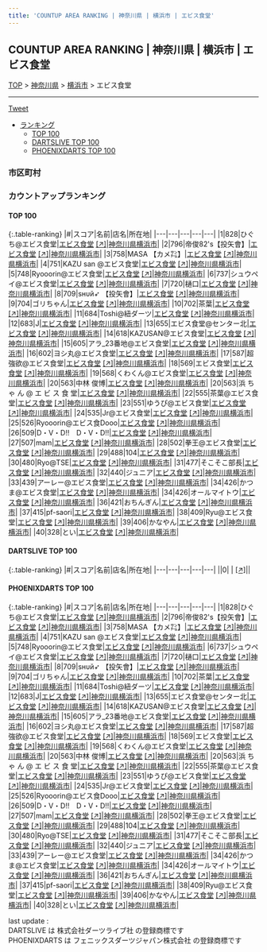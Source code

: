 ```yaml
---
title: 'COUNTUP AREA RANKING | 神奈川県 | 横浜市 | エビス食堂'
---
```

## COUNTUP AREA RANKING | 神奈川県 | 横浜市 | エビス食堂

[TOP](/darts/rank/) > [神奈川県](/darts/rank/神奈川県/) > [横浜市](/darts/rank/神奈川県/横浜市/) > エビス食堂

___

<a href="https://twitter.com/share?ref_src=twsrc%5Etfw" data-text="COUNTUP AREA RANKING | 神奈川県横浜市エビス食堂" class="twitter-share-button" data-hashtags="DARTSLIVE,PHOENIXDARTS,darts,ダーツ" data-show-count="false">Tweet</a>

* [ランキング](#カウントアップランキング)
    * [TOP 100](#top-100)
    * [DARTSLIVE TOP 100](#dartslive-top-100)
    * [PHOENIXDARTS TOP 100](#phoenixdarts-top-100)

### 市区町村

<ul>

</ul>

### カウントアップランキング

#### TOP 100



{:.table-ranking}
|#|スコア|名前|店名|所在地|
|---|---|---|---|---|
|1|828|<span class="rank-name-pd">ひぐち@エビス食堂</span>|<a href="/darts/rank/shops/89062.html">エビス食堂</a> <a href="https://vs.phoenixdarts.com/jp/shop/shopDetailInfo/s_89062?s_seq=89062">[↗]</a>|<a href="/darts/rank/神奈川県/横浜市">神奈川県横浜市</a>|
|2|796|<span class="rank-name-pd">帝俊82&#x27;s【投矢會】</span>|<a href="/darts/rank/shops/89062.html">エビス食堂</a> <a href="https://vs.phoenixdarts.com/jp/shop/shopDetailInfo/s_89062?s_seq=89062">[↗]</a>|<a href="/darts/rank/神奈川県/横浜市">神奈川県横浜市</a>|
|3|758|<span class="rank-name-pd">MASA 【カメ㌠】</span>|<a href="/darts/rank/shops/89062.html">エビス食堂</a> <a href="https://vs.phoenixdarts.com/jp/shop/shopDetailInfo/s_89062?s_seq=89062">[↗]</a>|<a href="/darts/rank/神奈川県/横浜市">神奈川県横浜市</a>|
|4|751|<span class="rank-name-pd">KAZU san @エビス食堂</span>|<a href="/darts/rank/shops/89062.html">エビス食堂</a> <a href="https://vs.phoenixdarts.com/jp/shop/shopDetailInfo/s_89062?s_seq=89062">[↗]</a>|<a href="/darts/rank/神奈川県/横浜市">神奈川県横浜市</a>|
|5|748|<span class="rank-name-pd">Ryooorin@エビス食堂</span>|<a href="/darts/rank/shops/89062.html">エビス食堂</a> <a href="https://vs.phoenixdarts.com/jp/shop/shopDetailInfo/s_89062?s_seq=89062">[↗]</a>|<a href="/darts/rank/神奈川県/横浜市">神奈川県横浜市</a>|
|6|737|<span class="rank-name-pd">シュウペイ@エビス食堂</span>|<a href="/darts/rank/shops/89062.html">エビス食堂</a> <a href="https://vs.phoenixdarts.com/jp/shop/shopDetailInfo/s_89062?s_seq=89062">[↗]</a>|<a href="/darts/rank/神奈川県/横浜市">神奈川県横浜市</a>|
|7|720|<span class="rank-name-pd">樋口</span>|<a href="/darts/rank/shops/89062.html">エビス食堂</a> <a href="https://vs.phoenixdarts.com/jp/shop/shopDetailInfo/s_89062?s_seq=89062">[↗]</a>|<a href="/darts/rank/神奈川県/横浜市">神奈川県横浜市</a>|
|8|709|<span class="rank-name-pd">sнυй➶ 【投矢會】</span>|<a href="/darts/rank/shops/89062.html">エビス食堂</a> <a href="https://vs.phoenixdarts.com/jp/shop/shopDetailInfo/s_89062?s_seq=89062">[↗]</a>|<a href="/darts/rank/神奈川県/横浜市">神奈川県横浜市</a>|
|9|704|<span class="rank-name-pd">ゴリちゃん</span>|<a href="/darts/rank/shops/89062.html">エビス食堂</a> <a href="https://vs.phoenixdarts.com/jp/shop/shopDetailInfo/s_89062?s_seq=89062">[↗]</a>|<a href="/darts/rank/神奈川県/横浜市">神奈川県横浜市</a>|
|10|702|<span class="rank-name-pd">茶葉</span>|<a href="/darts/rank/shops/89062.html">エビス食堂</a> <a href="https://vs.phoenixdarts.com/jp/shop/shopDetailInfo/s_89062?s_seq=89062">[↗]</a>|<a href="/darts/rank/神奈川県/横浜市">神奈川県横浜市</a>|
|11|684|<span class="rank-name-pd">Toshi@紐ダーツ</span>|<a href="/darts/rank/shops/89062.html">エビス食堂</a> <a href="https://vs.phoenixdarts.com/jp/shop/shopDetailInfo/s_89062?s_seq=89062">[↗]</a>|<a href="/darts/rank/神奈川県/横浜市">神奈川県横浜市</a>|
|12|683|<span class="rank-name-pd">J</span>|<a href="/darts/rank/shops/89062.html">エビス食堂</a> <a href="https://vs.phoenixdarts.com/jp/shop/shopDetailInfo/s_89062?s_seq=89062">[↗]</a>|<a href="/darts/rank/神奈川県/横浜市">神奈川県横浜市</a>|
|13|655|<span class="rank-name-pd">エビス食堂@センター北</span>|<a href="/darts/rank/shops/89062.html">エビス食堂</a> <a href="https://vs.phoenixdarts.com/jp/shop/shopDetailInfo/s_89062?s_seq=89062">[↗]</a>|<a href="/darts/rank/神奈川県/横浜市">神奈川県横浜市</a>|
|14|618|<span class="rank-name-pd">KAZUSAN@エビス食堂</span>|<a href="/darts/rank/shops/89062.html">エビス食堂</a> <a href="https://vs.phoenixdarts.com/jp/shop/shopDetailInfo/s_89062?s_seq=89062">[↗]</a>|<a href="/darts/rank/神奈川県/横浜市">神奈川県横浜市</a>|
|15|605|<span class="rank-name-pd">アラ_23番地@エビス食堂</span>|<a href="/darts/rank/shops/89062.html">エビス食堂</a> <a href="https://vs.phoenixdarts.com/jp/shop/shopDetailInfo/s_89062?s_seq=89062">[↗]</a>|<a href="/darts/rank/神奈川県/横浜市">神奈川県横浜市</a>|
|16|602|<span class="rank-name-pd">ヨシ丸@エビス食堂</span>|<a href="/darts/rank/shops/89062.html">エビス食堂</a> <a href="https://vs.phoenixdarts.com/jp/shop/shopDetailInfo/s_89062?s_seq=89062">[↗]</a>|<a href="/darts/rank/神奈川県/横浜市">神奈川県横浜市</a>|
|17|587|<span class="rank-name-pd">超強欲@エビス食堂</span>|<a href="/darts/rank/shops/89062.html">エビス食堂</a> <a href="https://vs.phoenixdarts.com/jp/shop/shopDetailInfo/s_89062?s_seq=89062">[↗]</a>|<a href="/darts/rank/神奈川県/横浜市">神奈川県横浜市</a>|
|18|569|<span class="rank-name-pd">エビス食堂</span>|<a href="/darts/rank/shops/89062.html">エビス食堂</a> <a href="https://vs.phoenixdarts.com/jp/shop/shopDetailInfo/s_89062?s_seq=89062">[↗]</a>|<a href="/darts/rank/神奈川県/横浜市">神奈川県横浜市</a>|
|19|568|<span class="rank-name-pd">くわくん@エビス食堂</span>|<a href="/darts/rank/shops/89062.html">エビス食堂</a> <a href="https://vs.phoenixdarts.com/jp/shop/shopDetailInfo/s_89062?s_seq=89062">[↗]</a>|<a href="/darts/rank/神奈川県/横浜市">神奈川県横浜市</a>|
|20|563|<span class="rank-name-pd"><span class="pro-icon-pd"></span>中林 俊博</span>|<a href="/darts/rank/shops/89062.html">エビス食堂</a> <a href="https://vs.phoenixdarts.com/jp/shop/shopDetailInfo/s_89062?s_seq=89062">[↗]</a>|<a href="/darts/rank/神奈川県/横浜市">神奈川県横浜市</a>|
|20|563|<span class="rank-name-pd">浜 ち ゃ ん @ エ ビ ス 食 堂</span>|<a href="/darts/rank/shops/89062.html">エビス食堂</a> <a href="https://vs.phoenixdarts.com/jp/shop/shopDetailInfo/s_89062?s_seq=89062">[↗]</a>|<a href="/darts/rank/神奈川県/横浜市">神奈川県横浜市</a>|
|22|555|<span class="rank-name-pd">茶葉@エビス食堂</span>|<a href="/darts/rank/shops/89062.html">エビス食堂</a> <a href="https://vs.phoenixdarts.com/jp/shop/shopDetailInfo/s_89062?s_seq=89062">[↗]</a>|<a href="/darts/rank/神奈川県/横浜市">神奈川県横浜市</a>|
|23|551|<span class="rank-name-pd">ゆうぴ@エビス食堂</span>|<a href="/darts/rank/shops/89062.html">エビス食堂</a> <a href="https://vs.phoenixdarts.com/jp/shop/shopDetailInfo/s_89062?s_seq=89062">[↗]</a>|<a href="/darts/rank/神奈川県/横浜市">神奈川県横浜市</a>|
|24|535|<span class="rank-name-pd">Jr@エビス食堂</span>|<a href="/darts/rank/shops/89062.html">エビス食堂</a> <a href="https://vs.phoenixdarts.com/jp/shop/shopDetailInfo/s_89062?s_seq=89062">[↗]</a>|<a href="/darts/rank/神奈川県/横浜市">神奈川県横浜市</a>|
|25|526|<span class="rank-name-pd">Ryooorin@エビス食Dooo</span>|<a href="/darts/rank/shops/89062.html">エビス食堂</a> <a href="https://vs.phoenixdarts.com/jp/shop/shopDetailInfo/s_89062?s_seq=89062">[↗]</a>|<a href="/darts/rank/神奈川県/横浜市">神奈川県横浜市</a>|
|26|509|<span class="rank-name-pd">D・V・D!!　D・V・D!!</span>|<a href="/darts/rank/shops/89062.html">エビス食堂</a> <a href="https://vs.phoenixdarts.com/jp/shop/shopDetailInfo/s_89062?s_seq=89062">[↗]</a>|<a href="/darts/rank/神奈川県/横浜市">神奈川県横浜市</a>|
|27|507|<span class="rank-name-pd">mam</span>|<a href="/darts/rank/shops/89062.html">エビス食堂</a> <a href="https://vs.phoenixdarts.com/jp/shop/shopDetailInfo/s_89062?s_seq=89062">[↗]</a>|<a href="/darts/rank/神奈川県/横浜市">神奈川県横浜市</a>|
|28|502|<span class="rank-name-pd">拳王@エビス食堂</span>|<a href="/darts/rank/shops/89062.html">エビス食堂</a> <a href="https://vs.phoenixdarts.com/jp/shop/shopDetailInfo/s_89062?s_seq=89062">[↗]</a>|<a href="/darts/rank/神奈川県/横浜市">神奈川県横浜市</a>|
|29|488|<span class="rank-name-pd">104</span>|<a href="/darts/rank/shops/89062.html">エビス食堂</a> <a href="https://vs.phoenixdarts.com/jp/shop/shopDetailInfo/s_89062?s_seq=89062">[↗]</a>|<a href="/darts/rank/神奈川県/横浜市">神奈川県横浜市</a>|
|30|480|<span class="rank-name-pd">Ryo@TSE</span>|<a href="/darts/rank/shops/89062.html">エビス食堂</a> <a href="https://vs.phoenixdarts.com/jp/shop/shopDetailInfo/s_89062?s_seq=89062">[↗]</a>|<a href="/darts/rank/神奈川県/横浜市">神奈川県横浜市</a>|
|31|477|<span class="rank-name-pd">そこそこ部長</span>|<a href="/darts/rank/shops/89062.html">エビス食堂</a> <a href="https://vs.phoenixdarts.com/jp/shop/shopDetailInfo/s_89062?s_seq=89062">[↗]</a>|<a href="/darts/rank/神奈川県/横浜市">神奈川県横浜市</a>|
|32|440|<span class="rank-name-pd">ジュニア</span>|<a href="/darts/rank/shops/89062.html">エビス食堂</a> <a href="https://vs.phoenixdarts.com/jp/shop/shopDetailInfo/s_89062?s_seq=89062">[↗]</a>|<a href="/darts/rank/神奈川県/横浜市">神奈川県横浜市</a>|
|33|439|<span class="rank-name-pd">アーレー@エビス食堂</span>|<a href="/darts/rank/shops/89062.html">エビス食堂</a> <a href="https://vs.phoenixdarts.com/jp/shop/shopDetailInfo/s_89062?s_seq=89062">[↗]</a>|<a href="/darts/rank/神奈川県/横浜市">神奈川県横浜市</a>|
|34|426|<span class="rank-name-pd">かつま@エビス食堂</span>|<a href="/darts/rank/shops/89062.html">エビス食堂</a> <a href="https://vs.phoenixdarts.com/jp/shop/shopDetailInfo/s_89062?s_seq=89062">[↗]</a>|<a href="/darts/rank/神奈川県/横浜市">神奈川県横浜市</a>|
|34|426|<span class="rank-name-pd">オールマイトウ</span>|<a href="/darts/rank/shops/89062.html">エビス食堂</a> <a href="https://vs.phoenixdarts.com/jp/shop/shopDetailInfo/s_89062?s_seq=89062">[↗]</a>|<a href="/darts/rank/神奈川県/横浜市">神奈川県横浜市</a>|
|36|421|<span class="rank-name-pd">おちんぎん</span>|<a href="/darts/rank/shops/89062.html">エビス食堂</a> <a href="https://vs.phoenixdarts.com/jp/shop/shopDetailInfo/s_89062?s_seq=89062">[↗]</a>|<a href="/darts/rank/神奈川県/横浜市">神奈川県横浜市</a>|
|37|415|<span class="rank-name-pd">pf-saori</span>|<a href="/darts/rank/shops/89062.html">エビス食堂</a> <a href="https://vs.phoenixdarts.com/jp/shop/shopDetailInfo/s_89062?s_seq=89062">[↗]</a>|<a href="/darts/rank/神奈川県/横浜市">神奈川県横浜市</a>|
|38|409|<span class="rank-name-pd">Ryu@エビス食堂</span>|<a href="/darts/rank/shops/89062.html">エビス食堂</a> <a href="https://vs.phoenixdarts.com/jp/shop/shopDetailInfo/s_89062?s_seq=89062">[↗]</a>|<a href="/darts/rank/神奈川県/横浜市">神奈川県横浜市</a>|
|39|406|<span class="rank-name-pd">かなやん</span>|<a href="/darts/rank/shops/89062.html">エビス食堂</a> <a href="https://vs.phoenixdarts.com/jp/shop/shopDetailInfo/s_89062?s_seq=89062">[↗]</a>|<a href="/darts/rank/神奈川県/横浜市">神奈川県横浜市</a>|
|40|328|<span class="rank-name-pd">とい</span>|<a href="/darts/rank/shops/89062.html">エビス食堂</a> <a href="https://vs.phoenixdarts.com/jp/shop/shopDetailInfo/s_89062?s_seq=89062">[↗]</a>|<a href="/darts/rank/神奈川県/横浜市">神奈川県横浜市</a>|


#### DARTSLIVE TOP 100



{:.table-ranking}
|#|スコア|名前|店名|所在地|
|---|---|---|---|---|
||0|<span class="rank-name-dl"> </span>|<a href="/darts/rank/shops/.html"></a> <a href="">[↗]</a>|<a href="/darts/rank//"></a>|


#### PHOENIXDARTS TOP 100



{:.table-ranking}
|#|スコア|名前|店名|所在地|
|---|---|---|---|---|
|1|828|<span class="rank-name-pd">ひぐち@エビス食堂</span>|<a href="/darts/rank/shops/89062.html">エビス食堂</a> <a href="https://vs.phoenixdarts.com/jp/shop/shopDetailInfo/s_89062?s_seq=89062">[↗]</a>|<a href="/darts/rank/神奈川県/横浜市">神奈川県横浜市</a>|
|2|796|<span class="rank-name-pd">帝俊82&#x27;s【投矢會】</span>|<a href="/darts/rank/shops/89062.html">エビス食堂</a> <a href="https://vs.phoenixdarts.com/jp/shop/shopDetailInfo/s_89062?s_seq=89062">[↗]</a>|<a href="/darts/rank/神奈川県/横浜市">神奈川県横浜市</a>|
|3|758|<span class="rank-name-pd">MASA 【カメ㌠】</span>|<a href="/darts/rank/shops/89062.html">エビス食堂</a> <a href="https://vs.phoenixdarts.com/jp/shop/shopDetailInfo/s_89062?s_seq=89062">[↗]</a>|<a href="/darts/rank/神奈川県/横浜市">神奈川県横浜市</a>|
|4|751|<span class="rank-name-pd">KAZU san @エビス食堂</span>|<a href="/darts/rank/shops/89062.html">エビス食堂</a> <a href="https://vs.phoenixdarts.com/jp/shop/shopDetailInfo/s_89062?s_seq=89062">[↗]</a>|<a href="/darts/rank/神奈川県/横浜市">神奈川県横浜市</a>|
|5|748|<span class="rank-name-pd">Ryooorin@エビス食堂</span>|<a href="/darts/rank/shops/89062.html">エビス食堂</a> <a href="https://vs.phoenixdarts.com/jp/shop/shopDetailInfo/s_89062?s_seq=89062">[↗]</a>|<a href="/darts/rank/神奈川県/横浜市">神奈川県横浜市</a>|
|6|737|<span class="rank-name-pd">シュウペイ@エビス食堂</span>|<a href="/darts/rank/shops/89062.html">エビス食堂</a> <a href="https://vs.phoenixdarts.com/jp/shop/shopDetailInfo/s_89062?s_seq=89062">[↗]</a>|<a href="/darts/rank/神奈川県/横浜市">神奈川県横浜市</a>|
|7|720|<span class="rank-name-pd">樋口</span>|<a href="/darts/rank/shops/89062.html">エビス食堂</a> <a href="https://vs.phoenixdarts.com/jp/shop/shopDetailInfo/s_89062?s_seq=89062">[↗]</a>|<a href="/darts/rank/神奈川県/横浜市">神奈川県横浜市</a>|
|8|709|<span class="rank-name-pd">sнυй➶ 【投矢會】</span>|<a href="/darts/rank/shops/89062.html">エビス食堂</a> <a href="https://vs.phoenixdarts.com/jp/shop/shopDetailInfo/s_89062?s_seq=89062">[↗]</a>|<a href="/darts/rank/神奈川県/横浜市">神奈川県横浜市</a>|
|9|704|<span class="rank-name-pd">ゴリちゃん</span>|<a href="/darts/rank/shops/89062.html">エビス食堂</a> <a href="https://vs.phoenixdarts.com/jp/shop/shopDetailInfo/s_89062?s_seq=89062">[↗]</a>|<a href="/darts/rank/神奈川県/横浜市">神奈川県横浜市</a>|
|10|702|<span class="rank-name-pd">茶葉</span>|<a href="/darts/rank/shops/89062.html">エビス食堂</a> <a href="https://vs.phoenixdarts.com/jp/shop/shopDetailInfo/s_89062?s_seq=89062">[↗]</a>|<a href="/darts/rank/神奈川県/横浜市">神奈川県横浜市</a>|
|11|684|<span class="rank-name-pd">Toshi@紐ダーツ</span>|<a href="/darts/rank/shops/89062.html">エビス食堂</a> <a href="https://vs.phoenixdarts.com/jp/shop/shopDetailInfo/s_89062?s_seq=89062">[↗]</a>|<a href="/darts/rank/神奈川県/横浜市">神奈川県横浜市</a>|
|12|683|<span class="rank-name-pd">J</span>|<a href="/darts/rank/shops/89062.html">エビス食堂</a> <a href="https://vs.phoenixdarts.com/jp/shop/shopDetailInfo/s_89062?s_seq=89062">[↗]</a>|<a href="/darts/rank/神奈川県/横浜市">神奈川県横浜市</a>|
|13|655|<span class="rank-name-pd">エビス食堂@センター北</span>|<a href="/darts/rank/shops/89062.html">エビス食堂</a> <a href="https://vs.phoenixdarts.com/jp/shop/shopDetailInfo/s_89062?s_seq=89062">[↗]</a>|<a href="/darts/rank/神奈川県/横浜市">神奈川県横浜市</a>|
|14|618|<span class="rank-name-pd">KAZUSAN@エビス食堂</span>|<a href="/darts/rank/shops/89062.html">エビス食堂</a> <a href="https://vs.phoenixdarts.com/jp/shop/shopDetailInfo/s_89062?s_seq=89062">[↗]</a>|<a href="/darts/rank/神奈川県/横浜市">神奈川県横浜市</a>|
|15|605|<span class="rank-name-pd">アラ_23番地@エビス食堂</span>|<a href="/darts/rank/shops/89062.html">エビス食堂</a> <a href="https://vs.phoenixdarts.com/jp/shop/shopDetailInfo/s_89062?s_seq=89062">[↗]</a>|<a href="/darts/rank/神奈川県/横浜市">神奈川県横浜市</a>|
|16|602|<span class="rank-name-pd">ヨシ丸@エビス食堂</span>|<a href="/darts/rank/shops/89062.html">エビス食堂</a> <a href="https://vs.phoenixdarts.com/jp/shop/shopDetailInfo/s_89062?s_seq=89062">[↗]</a>|<a href="/darts/rank/神奈川県/横浜市">神奈川県横浜市</a>|
|17|587|<span class="rank-name-pd">超強欲@エビス食堂</span>|<a href="/darts/rank/shops/89062.html">エビス食堂</a> <a href="https://vs.phoenixdarts.com/jp/shop/shopDetailInfo/s_89062?s_seq=89062">[↗]</a>|<a href="/darts/rank/神奈川県/横浜市">神奈川県横浜市</a>|
|18|569|<span class="rank-name-pd">エビス食堂</span>|<a href="/darts/rank/shops/89062.html">エビス食堂</a> <a href="https://vs.phoenixdarts.com/jp/shop/shopDetailInfo/s_89062?s_seq=89062">[↗]</a>|<a href="/darts/rank/神奈川県/横浜市">神奈川県横浜市</a>|
|19|568|<span class="rank-name-pd">くわくん@エビス食堂</span>|<a href="/darts/rank/shops/89062.html">エビス食堂</a> <a href="https://vs.phoenixdarts.com/jp/shop/shopDetailInfo/s_89062?s_seq=89062">[↗]</a>|<a href="/darts/rank/神奈川県/横浜市">神奈川県横浜市</a>|
|20|563|<span class="rank-name-pd"><span class="pro-icon-pd"></span>中林 俊博</span>|<a href="/darts/rank/shops/89062.html">エビス食堂</a> <a href="https://vs.phoenixdarts.com/jp/shop/shopDetailInfo/s_89062?s_seq=89062">[↗]</a>|<a href="/darts/rank/神奈川県/横浜市">神奈川県横浜市</a>|
|20|563|<span class="rank-name-pd">浜 ち ゃ ん @ エ ビ ス 食 堂</span>|<a href="/darts/rank/shops/89062.html">エビス食堂</a> <a href="https://vs.phoenixdarts.com/jp/shop/shopDetailInfo/s_89062?s_seq=89062">[↗]</a>|<a href="/darts/rank/神奈川県/横浜市">神奈川県横浜市</a>|
|22|555|<span class="rank-name-pd">茶葉@エビス食堂</span>|<a href="/darts/rank/shops/89062.html">エビス食堂</a> <a href="https://vs.phoenixdarts.com/jp/shop/shopDetailInfo/s_89062?s_seq=89062">[↗]</a>|<a href="/darts/rank/神奈川県/横浜市">神奈川県横浜市</a>|
|23|551|<span class="rank-name-pd">ゆうぴ@エビス食堂</span>|<a href="/darts/rank/shops/89062.html">エビス食堂</a> <a href="https://vs.phoenixdarts.com/jp/shop/shopDetailInfo/s_89062?s_seq=89062">[↗]</a>|<a href="/darts/rank/神奈川県/横浜市">神奈川県横浜市</a>|
|24|535|<span class="rank-name-pd">Jr@エビス食堂</span>|<a href="/darts/rank/shops/89062.html">エビス食堂</a> <a href="https://vs.phoenixdarts.com/jp/shop/shopDetailInfo/s_89062?s_seq=89062">[↗]</a>|<a href="/darts/rank/神奈川県/横浜市">神奈川県横浜市</a>|
|25|526|<span class="rank-name-pd">Ryooorin@エビス食Dooo</span>|<a href="/darts/rank/shops/89062.html">エビス食堂</a> <a href="https://vs.phoenixdarts.com/jp/shop/shopDetailInfo/s_89062?s_seq=89062">[↗]</a>|<a href="/darts/rank/神奈川県/横浜市">神奈川県横浜市</a>|
|26|509|<span class="rank-name-pd">D・V・D!!　D・V・D!!</span>|<a href="/darts/rank/shops/89062.html">エビス食堂</a> <a href="https://vs.phoenixdarts.com/jp/shop/shopDetailInfo/s_89062?s_seq=89062">[↗]</a>|<a href="/darts/rank/神奈川県/横浜市">神奈川県横浜市</a>|
|27|507|<span class="rank-name-pd">mam</span>|<a href="/darts/rank/shops/89062.html">エビス食堂</a> <a href="https://vs.phoenixdarts.com/jp/shop/shopDetailInfo/s_89062?s_seq=89062">[↗]</a>|<a href="/darts/rank/神奈川県/横浜市">神奈川県横浜市</a>|
|28|502|<span class="rank-name-pd">拳王@エビス食堂</span>|<a href="/darts/rank/shops/89062.html">エビス食堂</a> <a href="https://vs.phoenixdarts.com/jp/shop/shopDetailInfo/s_89062?s_seq=89062">[↗]</a>|<a href="/darts/rank/神奈川県/横浜市">神奈川県横浜市</a>|
|29|488|<span class="rank-name-pd">104</span>|<a href="/darts/rank/shops/89062.html">エビス食堂</a> <a href="https://vs.phoenixdarts.com/jp/shop/shopDetailInfo/s_89062?s_seq=89062">[↗]</a>|<a href="/darts/rank/神奈川県/横浜市">神奈川県横浜市</a>|
|30|480|<span class="rank-name-pd">Ryo@TSE</span>|<a href="/darts/rank/shops/89062.html">エビス食堂</a> <a href="https://vs.phoenixdarts.com/jp/shop/shopDetailInfo/s_89062?s_seq=89062">[↗]</a>|<a href="/darts/rank/神奈川県/横浜市">神奈川県横浜市</a>|
|31|477|<span class="rank-name-pd">そこそこ部長</span>|<a href="/darts/rank/shops/89062.html">エビス食堂</a> <a href="https://vs.phoenixdarts.com/jp/shop/shopDetailInfo/s_89062?s_seq=89062">[↗]</a>|<a href="/darts/rank/神奈川県/横浜市">神奈川県横浜市</a>|
|32|440|<span class="rank-name-pd">ジュニア</span>|<a href="/darts/rank/shops/89062.html">エビス食堂</a> <a href="https://vs.phoenixdarts.com/jp/shop/shopDetailInfo/s_89062?s_seq=89062">[↗]</a>|<a href="/darts/rank/神奈川県/横浜市">神奈川県横浜市</a>|
|33|439|<span class="rank-name-pd">アーレー@エビス食堂</span>|<a href="/darts/rank/shops/89062.html">エビス食堂</a> <a href="https://vs.phoenixdarts.com/jp/shop/shopDetailInfo/s_89062?s_seq=89062">[↗]</a>|<a href="/darts/rank/神奈川県/横浜市">神奈川県横浜市</a>|
|34|426|<span class="rank-name-pd">かつま@エビス食堂</span>|<a href="/darts/rank/shops/89062.html">エビス食堂</a> <a href="https://vs.phoenixdarts.com/jp/shop/shopDetailInfo/s_89062?s_seq=89062">[↗]</a>|<a href="/darts/rank/神奈川県/横浜市">神奈川県横浜市</a>|
|34|426|<span class="rank-name-pd">オールマイトウ</span>|<a href="/darts/rank/shops/89062.html">エビス食堂</a> <a href="https://vs.phoenixdarts.com/jp/shop/shopDetailInfo/s_89062?s_seq=89062">[↗]</a>|<a href="/darts/rank/神奈川県/横浜市">神奈川県横浜市</a>|
|36|421|<span class="rank-name-pd">おちんぎん</span>|<a href="/darts/rank/shops/89062.html">エビス食堂</a> <a href="https://vs.phoenixdarts.com/jp/shop/shopDetailInfo/s_89062?s_seq=89062">[↗]</a>|<a href="/darts/rank/神奈川県/横浜市">神奈川県横浜市</a>|
|37|415|<span class="rank-name-pd">pf-saori</span>|<a href="/darts/rank/shops/89062.html">エビス食堂</a> <a href="https://vs.phoenixdarts.com/jp/shop/shopDetailInfo/s_89062?s_seq=89062">[↗]</a>|<a href="/darts/rank/神奈川県/横浜市">神奈川県横浜市</a>|
|38|409|<span class="rank-name-pd">Ryu@エビス食堂</span>|<a href="/darts/rank/shops/89062.html">エビス食堂</a> <a href="https://vs.phoenixdarts.com/jp/shop/shopDetailInfo/s_89062?s_seq=89062">[↗]</a>|<a href="/darts/rank/神奈川県/横浜市">神奈川県横浜市</a>|
|39|406|<span class="rank-name-pd">かなやん</span>|<a href="/darts/rank/shops/89062.html">エビス食堂</a> <a href="https://vs.phoenixdarts.com/jp/shop/shopDetailInfo/s_89062?s_seq=89062">[↗]</a>|<a href="/darts/rank/神奈川県/横浜市">神奈川県横浜市</a>|
|40|328|<span class="rank-name-pd">とい</span>|<a href="/darts/rank/shops/89062.html">エビス食堂</a> <a href="https://vs.phoenixdarts.com/jp/shop/shopDetailInfo/s_89062?s_seq=89062">[↗]</a>|<a href="/darts/rank/神奈川県/横浜市">神奈川県横浜市</a>|


<div class="footer border-top border-gray-light mt-5 pt-3 text-right text-gray">
    last update : <span style="font-weight: italic" id="foot_last_modified"></span><br />
    DARTSLIVE は 株式会社ダーツライブ社 の登録商標です<br />
    PHOENIXDARTS は フェニックスダーツジャパン株式会社 の登録商標です<br />
</div>

<script src="https://cdnjs.cloudflare.com/ajax/libs/jquery.tablesorter/2.31.3/js/jquery.tablesorter.min.js" integrity="sha512-qzgd5cYSZcosqpzpn7zF2ZId8f/8CHmFKZ8j7mU4OUXTNRd5g+ZHBPsgKEwoqxCtdQvExE5LprwwPAgoicguNg==" crossorigin="anonymous" referrerpolicy="no-referrer"></script>
<link rel="stylesheet" href="https://cdnjs.cloudflare.com/ajax/libs/jquery.tablesorter/2.31.3/css/theme.default.min.css" integrity="sha512-wghhOJkjQX0Lh3NSWvNKeZ0ZpNn+SPVXX1Qyc9OCaogADktxrBiBdKGDoqVUOyhStvMBmJQ8ZdMHiR3wuEq8+w==" crossorigin="anonymous" referrerpolicy="no-referrer" />
<script>
$(function() {
    $(".table-ranking").tablesorter({sortList:[[0, 0]]});
    $("#foot_last_modified").text(formatDate(new Date(document.lastModified), 'yyyy-MM-dd HH:mm:ss'));
});
</script>

<script async src="https://platform.twitter.com/widgets.js" charset="utf-8"></script>